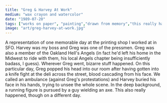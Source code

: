 ```yaml
---
title: "Greg & Harvey At Work"
medium: "wax crayon and watercolor"
date: "1989-07-20"
tags: ["works on paper", "painting","drawn from memory","this really happened"]
image: "art/greg-harvey-at-work.jpg"
---
```

A representation of one memorable day at the printing shop I worked at in SFO. Harvey was my boss and Greg was one of the pressmen. Greg was also a member of the Oakland Hell's Angels (in fact he'd left his home in the Midwest to ride with them, his local Angels chapter being insufficiently badass, I guess). Wherever Greg went, bizarre stuff happened. On this particular day, Greg popped his head into our room after having gotten into a knife fight at the deli across the street, blood cascading from his face. We called an ambulance (against Greg's protestations) and Harvey buried his face in his hands, trying to unsee the whole scene. 
In the deep background, a running figure is pursued by a guy wielding an axe. This also really happened, though on a different day. 